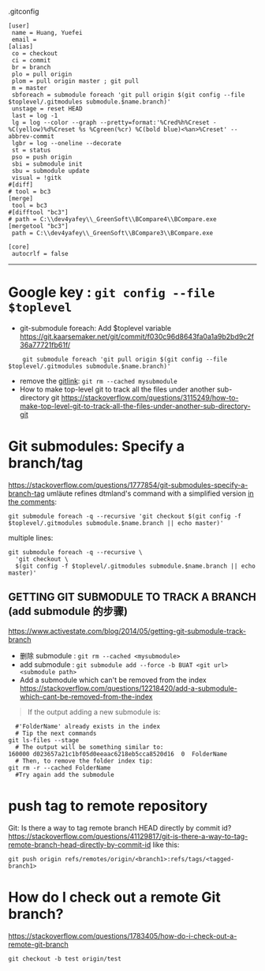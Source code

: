 

.gitconfig
```
[user]
 name = Huang, Yuefei
 email =
[alias]
 co = checkout
 ci = commit
 br = branch
 plo = pull origin
 plom = pull origin master ; git pull
 m = master
 sbforeach = submodule foreach 'git pull origin $(git config --file $toplevel/.gitmodules submodule.$name.branch)'
 unstage = reset HEAD
 last = log -1
 lg = log --color --graph --pretty=format:'%Cred%h%Creset -%C(yellow)%d%Creset %s %Cgreen(%cr) %C(bold blue)<%an>%Creset' --abbrev-commit
 lgbr = log --oneline --decorate
 st = status
 pso = push origin
 sbi = submodule init
 sbu = submodule update
 visual = !gitk
#[diff]
# tool = bc3
[merge]
 tool = bc3
#[difftool "bc3"]
# path = C:\\dev4yafey\\_GreenSoft\\BCompare4\\BCompare.exe
[mergetool "bc3"]
 path = C:\\dev4yafey\\_GreenSoft\\BCompare3\\BCompare.exe

[core]
 autocrlf = false
```



---
# Google key : `git config --file $toplevel`
- git-submodule foreach: Add $toplevel variable
https://git.kaarsemaker.net/git/commit/f030c96d8643fa0a1a9b2bd9c2f36a77721fb61f/
```
    git submodule foreach 'git pull origin $(git config --file $toplevel/.gitmodules submodule.$name.branch)'
```
- remove the [gitlink](https://stackoverflow.com/a/16581096/6309): `git rm --cached mysubmodule`
 - How to make top-level git to track all the files under another sub-directory git  https://stackoverflow.com/questions/3115249/how-to-make-top-level-git-to-track-all-the-files-under-another-sub-directory-git

# Git submodules: Specify a branch/tag
https://stackoverflow.com/questions/1777854/git-submodules-specify-a-branch-tag
umläute refines dtmland's command with a simplified version [in the comments](https://stackoverflow.com/questions/1777854/git-submodules-specify-a-branch-tag/18799234#comment54105039_18799234):
```
git submodule foreach -q --recursive 'git checkout $(git config -f $toplevel/.gitmodules submodule.$name.branch || echo master)'
```
multiple lines:
```
git submodule foreach -q --recursive \
  'git checkout \
  $(git config -f $toplevel/.gitmodules submodule.$name.branch || echo master)'
```


## GETTING GIT SUBMODULE TO TRACK A BRANCH (add submodule 的步骤)
https://www.activestate.com/blog/2014/05/getting-git-submodule-track-branch
  - 删除 submodule : `git rm --cached <mysubmodule>`
  - add submodule : `git submodule add --force -b BUAT <git url> <submodule path>`
  - Add a submodule which can't be removed from the index
  https://stackoverflow.com/questions/12218420/add-a-submodule-which-cant-be-removed-from-the-index
  >  If the output adding a new submodule is:
  ```
  	#'FolderName' already exists in the index
  	# Tip the next commands
  git ls-files --stage
  	# The output will be something similar to:
  160000 d023657a21c1bf05d0eeaac6218eb5cca8520d16  0  FolderName
  	# Then, to remove the folder index tip:
  git rm -r --cached FolderName
  	#Try again add the submodule
  ```




# push tag to remote repository
Git: Is there a way to tag remote branch HEAD directly by commit id?
https://stackoverflow.com/questions/41129817/git-is-there-a-way-to-tag-remote-branch-head-directly-by-commit-id
like this:
```
git push origin refs/remotes/origin/<branch1>:refs/tags/<tagged-branch1>
```

# How do I check out a remote Git branch?
https://stackoverflow.com/questions/1783405/how-do-i-check-out-a-remote-git-branch
```
git checkout -b test origin/test
```
